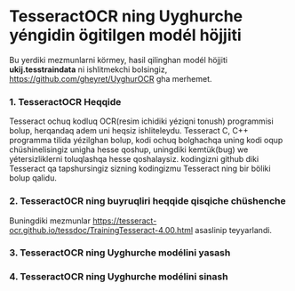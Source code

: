 # TesseractOCR ning Uyghurche yéngidin ögitilgen modél höjjiti

Bu yerdiki mezmunlarni körmey, hasil qilinghan modél höjjiti **ukij.tesstraindata** ni ishlitmekchi bolsingiz, https://github.com/gheyret/UyghurOCR gha merhemet.

### 1. TesseractOCR Heqqide
Tesseract ochuq kodluq OCR(resim ichidiki yéziqni tonush) programmisi bolup, herqandaq adem uni heqsiz ishliteleydu. 
Tesseract C, C++ programma tilida yézilghan bolup, kodi ochuq bolghachqa uning kodi oqup chüshinelisingiz unigha hesse qoshup, uningdiki kemtük(bug) we yétersizliklerni toluqlashqa hesse qoshalaysiz. kodingizni github diki Tesseract qa tapshursingiz sizning kodingizmu Tesseract ning bir böliki bolup qalidu.

### 2. TesseractOCR ning buyruqliri heqqide qisqiche chüshenche
Buningdiki mezmunlar https://tesseract-ocr.github.io/tessdoc/TrainingTesseract-4.00.html asaslinip teyyarlandi.

### 3. TesseractOCR ning Uyghurche modélini yasash

### 4. TesseractOCR ning Uyghurche modélini sinash

